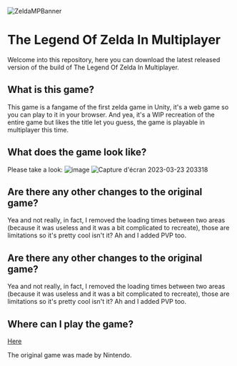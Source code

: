 ![ZeldaMPBanner](https://user-images.githubusercontent.com/63604225/227323568-496d512d-cd3e-4cd4-91cf-b3fd32f5505c.png)


# The Legend Of Zelda In Multiplayer
Welcome into this repository, here you can download the latest released version of the build of The Legend Of Zelda In Multiplayer.

## What is this game?
This game is a fangame of the first zelda game in Unity, it's a web game so you can play to it in your browser.
And yea, it's a WIP recreation of the entire game but likes the title let you guess, the game is playable in multiplayer this time.

## What does the game look like?
Please take a look:
![image](https://user-images.githubusercontent.com/63604225/227328479-c61d3bc9-9901-4426-b910-93130bcb326c.png)
![Capture d'écran 2023-03-23 203318](https://user-images.githubusercontent.com/63604225/227339106-6bfb0800-71df-41fb-9daa-b8f176356828.png)


## Are there any other changes to the original game?
Yea and not really, in fact, I removed the loading times between two areas (because it was useless and it was a bit complicated to recreate), 
those are limitations so it's pretty cool isn't it? Ah and I added PVP too.

## Are there any other changes to the original game?
Yea and not really, in fact, I removed the loading times between two areas (because it was useless and it was a bit complicated to recreate), 
those are limitations so it's pretty cool isn't it? Ah and I added PVP too.

## Where can I play the game?
[Here](https://rgeek9323.github.io/Zelda1-in-Multiplayer/)

The original game was made by Nintendo.

